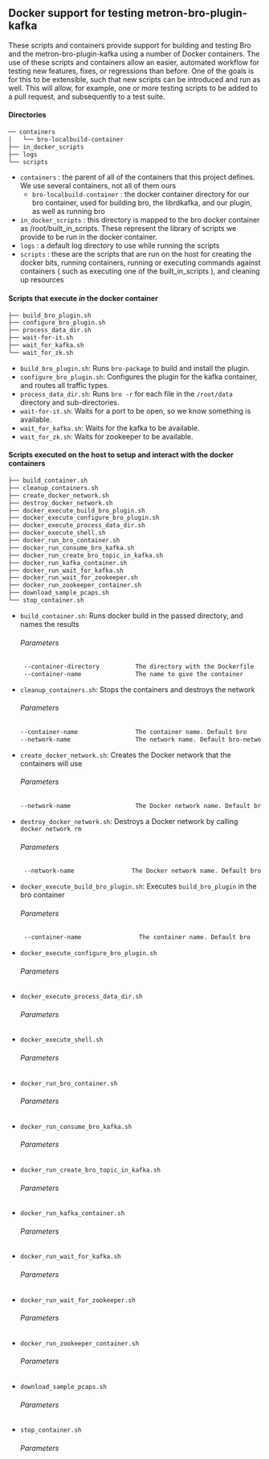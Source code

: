 <!--
  Licensed to the Apache Software Foundation (ASF) under one or more
  contributor license agreements.  See the NOTICE file distributed with
  this work for additional information regarding copyright ownership.
  The ASF licenses this file to You under the Apache License, Version 2.0
  (the "License"); you may not use this file except in compliance with
  the License.  You may obtain a copy of the License at
      http://www.apache.org/licenses/LICENSE-2.0
  Unless required by applicable law or agreed to in writing, software
  distributed under the License is distributed on an "AS IS" BASIS,
  WITHOUT WARRANTIES OR CONDITIONS OF ANY KIND, either express or implied.
  See the License for the specific language governing permissions and
  limitations under the License.
-->

## Docker support for testing metron-bro-plugin-kafka

These scripts and containers provide support for building and testing Bro and the metron-bro-plugin-kafka using a number of Docker containers.
The use of these scripts and containers allow an easier, automated workflow for testing new features, fixes, or regressions than before.
One of the goals is for this to be extensible, such that new scripts can be introduced and run as well.  This will allow, for example, one or more
testing scripts to be added to a pull request, and subsequently to a test suite.


#### Directories

```bash
── containers 
│   └── bro-localbuild-container
├── in_docker_scripts
├── logs
└── scripts
```

- `containers` : the parent of all of the containers that this project defines.  We use several containers, not all of them ours
  - `bro-localbuild-container` : the docker container directory for our bro container, used for building bro, the librdkafka, and our plugin, as well as running bro
- `in_docker_scripts` : this directory is mapped to the bro docker container as /root/built_in_scripts.  These represent the library of scripts we provide to be run in the docker container.
- `logs` : a default log directory to use while running the scripts
- `scripts` : these are the scripts that are run on the host for creating the docker bits, running containers, running or executing commands against containers ( such as executing one of the built_in_scripts ), and cleaning up resources


#### Scripts that execute _in_ the docker container

```bash
├── build_bro_plugin.sh
├── configure_bro_plugin.sh
├── process_data_dir.sh
├── wait-for-it.sh
├── wait_for_kafka.sh
└── wait_for_zk.sh
```

- `build_bro_plugin.sh`: Runs `bro-package` to build and install the plugin.  
- `configure_bro_plugin.sh`: Configures the plugin for the kafka container, and routes all traffic types.
- `process_data_dir.sh`: Runs `bro -r` for each file in the `/root/data` directory and sub-directories.
- `wait-for-it.sh`: Waits for a port to be open, so we know something is available.
- `wait_for_kafka.sh`: Waits for the kafka to be available.
- `wait_for_zk.sh`: Waits for zookeeper to be available.


#### Scripts executed on the host to setup and interact with the docker containers

```bash
├── build_container.sh
├── cleanup_containers.sh
├── create_docker_network.sh
├── destroy_docker_network.sh
├── docker_execute_build_bro_plugin.sh
├── docker_execute_configure_bro_plugin.sh
├── docker_execute_process_data_dir.sh
├── docker_execute_shell.sh
├── docker_run_bro_container.sh
├── docker_run_consume_bro_kafka.sh
├── docker_run_create_bro_topic_in_kafka.sh
├── docker_run_kafka_container.sh
├── docker_run_wait_for_kafka.sh
├── docker_run_wait_for_zookeeper.sh
├── docker_run_zookeeper_container.sh
├── download_sample_pcaps.sh
└── stop_container.sh
```

- `build_container.sh`: Runs docker build in the passed directory, and names the results
  ###### Parameters
  ```bash
   --container-directory          The directory with the Dockerfile
   --container-name               The name to give the container
  ```
- `cleanup_containers.sh`: Stops the containers and destroys the network 
  ###### Parameters
  ```bash
  --container-name                The container name. Default bro
  --network-name                  The network name. Default bro-network
  ```
- `create_docker_network.sh`: Creates the Docker network that the containers will use
  ###### Parameters
  ```bash
  --network-name                  The Docker network name. Default bro-network
  ```
- `destroy_docker_network.sh`: Destroys a Docker network by calling `docker network rm`
  ###### Parameters
  ```bash
   --network-name                The Docker network name. Default bro-network
    ```
- `docker_execute_build_bro_plugin.sh`: Executes `build_bro_plugin` in the bro container
  ###### Parameters
  ```bash
   --container-name                The container name. Default bro
  ```
- `docker_execute_configure_bro_plugin.sh`
  ###### Parameters
- `docker_execute_process_data_dir.sh`
  ###### Parameters
- `docker_execute_shell.sh`
  ###### Parameters
- `docker_run_bro_container.sh`
  ###### Parameters
- `docker_run_consume_bro_kafka.sh`
  ###### Parameters
- `docker_run_create_bro_topic_in_kafka.sh`
  ###### Parameters
- `docker_run_kafka_container.sh`
  ###### Parameters
- `docker_run_wait_for_kafka.sh`
  ###### Parameters
- `docker_run_wait_for_zookeeper.sh`
  ###### Parameters
- `docker_run_zookeeper_container.sh`
  ###### Parameters
- `download_sample_pcaps.sh`
  ###### Parameters
- `stop_container.sh`
  ###### Parameters
